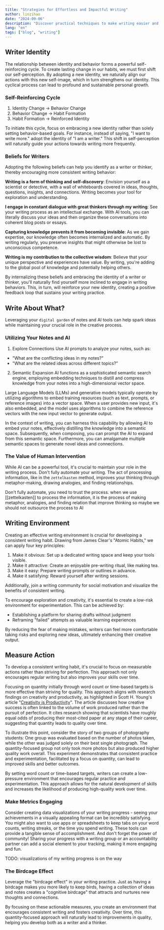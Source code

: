 ```yaml
---
title: "Strategies for Effortless and Impactful Writing"
author: linzihao
date: "2024-09-06"
description: "Discover practical techniques to make writing easier and more effective, including leveraging AI tools, personal note-taking systems, and identity-based habit formation for a more productive writing process."
lang: "en"
tags: ["blog", "writing"]
---
```


## Writer Identity

The relationship between identity and behavior forms a powerful self-reinforcing cycle. To create lasting change in our habits, we must first shift our self-perception. By adopting a new identity, we naturally align our actions with this new self-image, which in turn strengthens our identity. This cyclical process can lead to profound and sustainable personal growth.

### Self-Reinforcing Cycle

1. Identity Change → Behavior Change
2. Behavior Change → Habit Formation
3. Habit Formation → Reinforced Identity

To initiate this cycle, focus on embracing a new identity rather than solely setting behavior-based goals. For instance, instead of saying, "I want to write more." adopt the identity of "I am a writer." This shift in self-perception will naturally guide your actions towards writing more frequently.

### Beliefs for Writers

Adopting the following beliefs can help you identify as a writer or thinker, thereby encouraging more consistent writing behavior:

**Writing is a form of thinking and self-discovery**: Envision yourself as a scientist or detective, with a wall of whiteboards covered in ideas, thoughts, questions, insights, and connections. Writing becomes your tool for exploration and understanding.

**I engage in constant dialogue with great thinkers through my writing**: See your writing process as an intellectual exchange. With AI tools, you can literally discuss your ideas and then organize these conversations into coherent blog posts or essays.

**Capturing knowledge prevents it from becoming invisible**: As we gain expertise, our knowledge often becomes internalized and automatic. By writing regularly, you preserve insights that might otherwise be lost to unconscious competence.

**Writing is my contribution to the collective wisdom**: Believe that your unique perspective and experiences have value. By writing, you're adding to the global pool of knowledge and potentially helping others.

By internalizing these beliefs and embracing the identity of a writer or thinker, you'll naturally find yourself more inclined to engage in writing behaviors. This, in turn, will reinforce your new identity, creating a positive feedback loop that sustains your writing practice.

## Write About What?
Leveraging your `digital garden` of notes and AI tools can help spark ideas while maintaining your crucial role in the creative process.

### Utilizing Your Notes and AI
1. Explore Connections
Use AI prompts to analyze your notes, such as:
- "What are the conflicting ideas in my notes?"
- "What are the related ideas across different topics?"

2. Semantic Expansion
AI functions as a sophisticated semantic search engine, employing embedding techniques to distill and compress knowledge from your notes into a high-dimensional vector space.

Large Language Models (LLMs) and generative models typically operate by utilizing algorithms to embed training resources (such as text, prompts, or reference images) into a vector space. When a user provides new input, it's also embedded, and the model uses algorithms to combine the reference vectors with the new input vector to generate output.

In the context of writing, you can harness this capability by allowing AI to embed your notes, effectively distilling the knowledge into a semantic space. Subsequently, when composing, you can prompt the AI to expand from this semantic space. Furthermore, you can amalgamate multiple semantic spaces to generate novel ideas and connections.

### The Value of Human Intervention
While AI can be a powerful tool, it's crucial to maintain your role in the writing process.
Don't fully automate your writing. The act of processing information, like in the `zettelkasten` method, improves your thinking through metaphor-making, drawing analogies, and finding relationships.

Don't fully automate, you need to trust the process.
when we use [[zettelkasten]] to process the information, it is the process of making metaphor, analogies, and finding relation that improve thinking
so maybe we should not outsource the process to AI

## Writing Environment

Creating an effective writing environment is crucial for developing a consistent writing habit. Drawing from James Clear's "Atomic Habits," we can apply four key principles:

1. Make it obvious: Set up a dedicated writing space and keep your tools visible.
2. Make it attractive: Create an enjoyable pre-writing ritual, like making tea.
3. Make it easy: Prepare writing prompts or outlines in advance.
4. Make it satisfying: Reward yourself after writing sessions.

Additionally, join a writing community for social motivation and visualize the benefits of consistent writing.

To encourage exploration and creativity, it's essential to create a low-risk environment for experimentation. This can be achieved by:

- Establishing a platform for sharing drafts without judgment
- Reframing "failed" attempts as valuable learning experiences

By reducing the fear of making mistakes, writers can feel more comfortable taking risks and exploring new ideas, ultimately enhancing their creative output.

## Measure Action
To develop a consistent writing habit, it's crucial to focus on measurable actions rather than striving for perfection. This approach not only encourages regular writing but also improves your skills over time.

Focusing on quantity initially through word count or time-based targets is more effective than striving for quality. This approach aligns with research findings on creativity and productivity, as highlighted in Scott H. Young's article "[Creativity is Productivity](https://www.scotthyoung.com/blog/2023/02/28/creativity-is-productivity/)".
The article discusses how creative success is often linked to the volume of work produced rather than the pursuit of perfection. It cites research showing that scientists have roughly equal odds of producing their most-cited paper at any stage of their career, suggesting that quantity leads to quality over time.

To illustrate this point, consider the story of two groups of photography students:
One group was evaluated based on the number of photos taken, while the other was judged solely on their best single photograph. The quantity-focused group not only took more photos but also produced higher quality work overall. This experiment demonstrates that consistent practice and experimentation, facilitated by a focus on quantity, can lead to improved skills and better outcomes.

By setting word count or time-based targets, writers can create a low-pressure environment that encourages regular practice and experimentation. 
This approach allows for the natural development of skills and increases the likelihood of producing high-quality work over time.

### Make Metrics Engaging
Consider creating data visualizations of your writing progress - seeing your achievements in a visually appealing format can be incredibly satisfying. 
You might also want to use apps or spreadsheets to keep tabs on your word counts, writing streaks, or the time you spend writing. 
These tools can provide a tangible sense of accomplishment. 
And don't forget the power of community! Sharing your progress with a writing group or an accountability partner can add a social element to your tracking, making it more engaging and fun. 

TODO: visualizations of my writing progress is on the way

### The Birdcage Effect

Leverage the "birdcage effect" in your writing practice. Just as having a birdcage makes you more likely to keep birds, having a collection of ideas and notes creates a "cognitive birdcage" that attracts and nurtures new thoughts and connections.

By focusing on these actionable measures, you create an environment that encourages consistent writing and fosters creativity. Over time, this quantity-focused approach will naturally lead to improvements in quality, helping you develop both as a writer and a thinker.